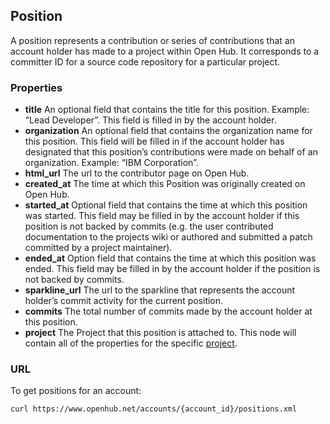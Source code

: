 ## Position
A position represents a contribution or series of contributions that an account holder has made to a project within Open Hub. It corresponds to a committer ID for a source code repository for a particular project.

### Properties

+ __title__
    An optional field that contains the title for this position. Example: “Lead Developer”. This field is filled in by the account holder.
+ __organization__
    An optional field that contains the organization name for this position. This field will be filled in if the account holder has designated that this position’s contributions were made on behalf of an organization. Example: “IBM Corporation”.
+ __html_url__
    The url to the contributor page on Open Hub.
+ __created_at__
    The time at which this Position was originally created on Open Hub.
+ __started_at__
    Optional field that contains the time at which this position was started. This field may be filled in by the account holder if this position is not backed by commits (e.g. the user contributed documentation to the projects wiki or authored and submitted a patch committed by a project maintainer).
+ __ended_at__
    Option field that contains the time at which this position was ended. This field may be filled in by the account holder if the position is not backed by commits.
+ __sparkline_url__
    The url to the sparkline that represents the account holder’s commit activity for the current position.
+ __commits__
    The total number of commits made by the account holder at this position.
+ __project__
    The Project that this position is attached to. This node will contain all of the properties for the specific [project](project.md).

### URL
To get positions for an account:
```shell
curl https://www.openhub.net/accounts/{account_id}/positions.xml
```
